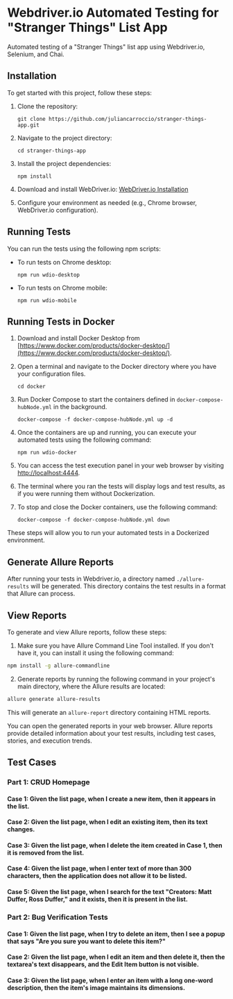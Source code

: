 # Webdriver.io Automated Testing for "Stranger Things" List App

Automated testing of a "Stranger Things" list app using Webdriver.io, Selenium, and Chai.

## Installation

To get started with this project, follow these steps:

1. Clone the repository:
   ```
   git clone https://github.com/juliancarroccio/stranger-things-app.git
   ```

2. Navigate to the project directory:
   ```
   cd stranger-things-app
   ```

3. Install the project dependencies:
   ```
   npm install
   ```

4. Download and install WebDriver.io:
   [WebDriver.io Installation](https://webdriver.io/docs/gettingstarted.html)

5. Configure your environment as needed (e.g., Chrome browser, WebDriver.io configuration).

## Running Tests

You can run the tests using the following npm scripts:

- To run tests on Chrome desktop:
   ```
   npm run wdio-desktop
   ```

- To run tests on Chrome mobile:
   ```
   npm run wdio-mobile
   ```

## Running Tests in Docker

1. Download and install Docker Desktop from [https://www.docker.com/products/docker-desktop/](https://www.docker.com/products/docker-desktop/).

2. Open a terminal and navigate to the Docker directory where you have your configuration files.

   ```shell
   cd docker
   ```

3. Run Docker Compose to start the containers defined in `docker-compose-hubNode.yml` in the background.

   ```shell
   docker-compose -f docker-compose-hubNode.yml up -d
   ```

4. Once the containers are up and running, you can execute your automated tests using the following command:

   ```shell
   npm run wdio-docker
   ```

5. You can access the test execution panel in your web browser by visiting [http://localhost:4444](http://localhost:4444).

6. The terminal where you ran the tests will display logs and test results, as if you were running them without Dockerization.

7. To stop and close the Docker containers, use the following command:

   ```shell
   docker-compose -f docker-compose-hubNode.yml down
   ```

These steps will allow you to run your automated tests in a Dockerized environment.

## Generate Allure Reports

After running your tests in Webdriver.io, a directory named `./allure-results` will be generated. This directory contains the test results in a format that Allure can process.

## View Reports

To generate and view Allure reports, follow these steps:

1. Make sure you have Allure Command Line Tool installed. If you don't have it, you can install it using the following command:

```bash
npm install -g allure-commandline
```

2. Generate reports by running the following command in your project's main directory, where the Allure results are located:

```bash
allure generate allure-results
```

This will generate an `allure-report` directory containing HTML reports.

You can open the generated reports in your web browser. Allure reports provide detailed information about your test results, including test cases, stories, and execution trends.

## Test Cases

### Part 1: CRUD Homepage

#### Case 1: Given the list page, when I create a new item, then it appears in the list.
#### Case 2: Given the list page, when I edit an existing item, then its text changes.
#### Case 3: Given the list page, when I delete the item created in Case 1, then it is removed from the list.
#### Case 4: Given the list page, when I enter text of more than 300 characters, then the application does not allow it to be listed.
#### Case 5: Given the list page, when I search for the text "Creators: Matt Duffer, Ross Duffer," and it exists, then it is present in the list.

### Part 2: Bug Verification Tests

#### Case 1: Given the list page, when I try to delete an item, then I see a popup that says "Are you sure you want to delete this item?"
#### Case 2: Given the list page, when I edit an item and then delete it, then the textarea's text disappears, and the Edit Item button is not visible.
#### Case 3: Given the list page, when I enter an item with a long one-word description, then the item's image maintains its dimensions.
